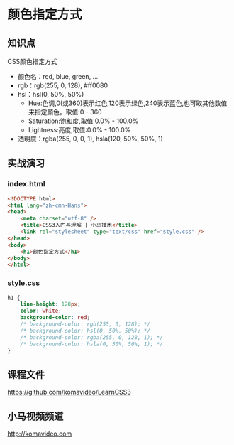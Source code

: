 颜色指定方式
============

## 知识点

CSS颜色指定方式

* 颜色名：red, blue, green, ...
* rgb：rgb(255, 0, 128), #ff0080
* hsl：hsl(0, 50%, 50%)
  + Hue:色调,0(或360)表示红色,120表示绿色,240表示蓝色,也可取其他数值来指定颜色。取值:0 - 360
  + Saturation:饱和度,取值:0.0% - 100.0%
  + Lightness:亮度,取值:0.0% - 100.0%
* 透明度：rgba(255, 0, 0, 1), hsla(120, 50%, 50%, 1)

## 实战演习

### index.html

~~~html
<!DOCTYPE html>
<html lang="zh-cmn-Hans">
<head>
    <meta charset="utf-8" />
    <title>CSS3入门与理解 | 小马技术</title>
    <link rel="stylesheet" type="text/css" href="style.css" />
</head>
<body>
    <h1>颜色指定方式</h1>
</body>
</html>
~~~

### style.css

~~~css
h1 {
    line-height: 128px;
    color: white;
    background-color: red;
    /* background-color: rgb(255, 0, 128); */
    /* background-color: hsl(0, 50%, 50%); */
    /* background-color: rgba(255, 0, 128, 1); */
    /* background-color: hsla(0, 50%, 50%, 1); */
}
~~~

## 课程文件

https://github.com/komavideo/LearnCSS3

## 小马视频频道

http://komavideo.com
